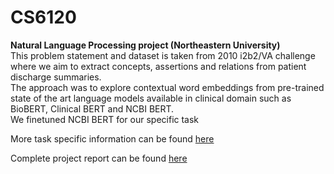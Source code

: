 # CS6120<br>
**Natural Language Processing project (Northeastern University)**<br>
This problem statement and dataset is taken from 2010 i2b2/VA challenge where we aim to extract concepts, assertions and relations from patient discharge summaries. <br>
The approach was to explore contextual word embeddings from pre-trained state of the art language models available in clinical domain such as BioBERT, Clinical BERT and NCBI BERT.<br>
We finetuned NCBI BERT for our specific task<br>

More task specific information can be found [here](https://github.com/ManasRMohanty/CS6120/blob/main/i2b2%20task%20description.pdf)<br>

Complete project report can be found [here](https://github.com/ManasRMohanty/CS6120/blob/main/NLP_Project_Report.pdf)
